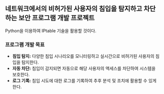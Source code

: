 ## 네트워크에서의 비허가된 사용자의 침입을 탐지하고 차단하는 보안 프로그램 개발 프로젝트
Python을 이용하여 IPtable 기술을 활용할 것이다.

### 프로그램 개발 목표
- **침입 탐지:** 다양한 침입 시나리오를 모니터링하고 실시간으로 비허가된 사용자의 침입을 탐지한다.
- **자동 차단:** 침입이 감지되면 자동으로 해당 사용자의 액세스를 차단하여 시스템을 보호한다.
- **로그 기록:** 침입 시도에 대한 로그를 기록하여 추후 분석 및 조치에 활용할 수 있게 한다.


